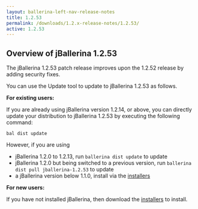 ```yaml
---
layout: ballerina-left-nav-release-notes
title: 1.2.53
permalink: /downloads/1.2.x-release-notes/1.2.53/
active: 1.2.53
---
```


## Overview of jBallerina 1.2.53

The jBallerina 1.2.53 patch release improves upon the 1.2.52 release by adding security fixes.

You can use the Update tool to update to jBallerina 1.2.53 as follows.

**For existing users:**

If you are already using jBallerina version 1.2.14, or above, you can directly update your distribution to jBallerina 1.2.53 by executing the following command:

```
bal dist update
```

However, if you are using

- jBallerina 1.2.0 to 1.2.13, run `ballerina dist update` to update
- jBallerina 1.2.0 but being switched to a previous version, run `ballerina dist pull jballerina-1.2.53` to update
- a jBallerina version below 1.1.0, install via the [installers](https://ballerina.io/downloads/)

**For new users:**

If you have not installed jBallerina, then download the [installers](https://ballerina.io/downloads/) to install.

<style>.cGitButtonContainer, .cBallerinaTocContainer {display:none;}</style>